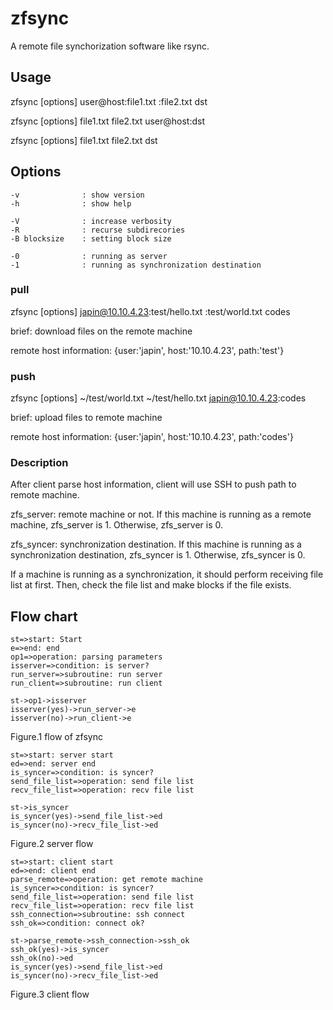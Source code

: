 # zfsync

A remote file synchorization software like rsync.

## Usage

zfsync [options] user@host:file1.txt :file2.txt dst

zfsync [options] file1.txt file2.txt user@host:dst

zfsync [options] file1.txt file2.txt dst

## Options

```
-v              : show version
-h              : show help

-V              : increase verbosity
-R              : recurse subdirecories
-B blocksize    : setting block size

-0              : running as server
-1              : running as synchronization destination
```

### pull

zfsync [options] japin@10.10.4.23:test/hello.txt :test/world.txt codes

brief: download files on the remote machine

remote host information: {user:'japin', host:'10.10.4.23', path:'test'}

### push

zfsync [options] ~/test/world.txt ~/test/hello.txt japin@10.10.4.23:codes

brief: upload files to remote machine

remote host information: {user:'japin', host:'10.10.4.23', path:'codes'}

### Description

After client parse host information, client will use SSH to push path to remote machine.

zfs_server: remote machine or not. If this machine is running as a remote machine, zfs_server is 1. Otherwise, zfs_server is 0.

zfs_syncer: synchronization destination. If this machine is running as a synchronization destination, zfs_syncer is 1. Otherwise, zfs_syncer is 0.

If a machine is running as a synchronization, it should perform receiving file list at first. Then, check the file list and make blocks if the file exists.

## Flow chart

```flow
st=>start: Start
e=>end: end
op1=>operation: parsing parameters
isserver=>condition: is server?
run_server=>subroutine: run server
run_client=>subroutine: run client

st->op1->isserver
isserver(yes)->run_server->e
isserver(no)->run_client->e
```
Figure.1 flow of zfsync

```flow
st=>start: server start
ed=>end: server end
is_syncer=>condition: is syncer?
send_file_list=>operation: send file list
recv_file_list=>operation: recv file list

st->is_syncer
is_syncer(yes)->send_file_list->ed
is_syncer(no)->recv_file_list->ed
```
Figure.2 server flow

```flow
st=>start: client start
ed=>end: client end
parse_remote=>operation: get remote machine
is_syncer=>condition: is syncer?
send_file_list=>operation: send file list
recv_file_list=>operation: recv file list
ssh_connection=>subroutine: ssh connect
ssh_ok=>condition: connect ok?

st->parse_remote->ssh_connection->ssh_ok
ssh_ok(yes)->is_syncer
ssh_ok(no)->ed
is_syncer(yes)->send_file_list->ed
is_syncer(no)->recv_file_list->ed
```
Figure.3 client flow
